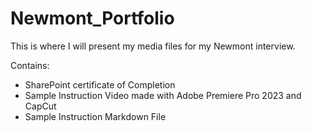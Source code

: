 # Newmont_Portfolio
This is where I will present my media files for my Newmont interview.

Contains:
- SharePoint certificate of Completion
- Sample Instruction Video made with Adobe Premiere Pro 2023 and CapCut
- Sample Instruction Markdown File
